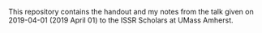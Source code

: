 This repository contains the handout and my notes from the talk given on 2019-04-01 (2019 April 01) to the ISSR Scholars at UMass Amherst. 

